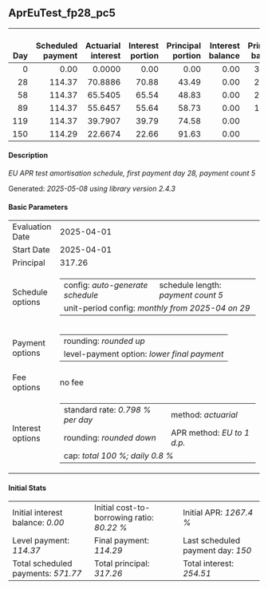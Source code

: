 <h2>AprEuTest_fp28_pc5</h2>
<table>
    <thead style="vertical-align: bottom;">
        <th style="text-align: right;">Day</th>
        <th style="text-align: right;">Scheduled payment</th>
        <th style="text-align: right;">Actuarial interest</th>
        <th style="text-align: right;">Interest portion</th>
        <th style="text-align: right;">Principal portion</th>
        <th style="text-align: right;">Interest balance</th>
        <th style="text-align: right;">Principal balance</th>
        <th style="text-align: right;">Total actuarial interest</th>
        <th style="text-align: right;">Total interest</th>
        <th style="text-align: right;">Total principal</th>
    </thead>
    <tr style="text-align: right;">
        <td class="ci00">0</td>
        <td class="ci01" style="white-space: nowrap;">0.00</td>
        <td class="ci02">0.0000</td>
        <td class="ci03">0.00</td>
        <td class="ci04">0.00</td>
        <td class="ci05">0.00</td>
        <td class="ci06">317.26</td>
        <td class="ci07">0.0000</td>
        <td class="ci08">0.00</td>
        <td class="ci09">0.00</td>
    </tr>
    <tr style="text-align: right;">
        <td class="ci00">28</td>
        <td class="ci01" style="white-space: nowrap;">114.37</td>
        <td class="ci02">70.8886</td>
        <td class="ci03">70.88</td>
        <td class="ci04">43.49</td>
        <td class="ci05">0.00</td>
        <td class="ci06">273.77</td>
        <td class="ci07">70.8886</td>
        <td class="ci08">70.88</td>
        <td class="ci09">43.49</td>
    </tr>
    <tr style="text-align: right;">
        <td class="ci00">58</td>
        <td class="ci01" style="white-space: nowrap;">114.37</td>
        <td class="ci02">65.5405</td>
        <td class="ci03">65.54</td>
        <td class="ci04">48.83</td>
        <td class="ci05">0.00</td>
        <td class="ci06">224.94</td>
        <td class="ci07">136.4291</td>
        <td class="ci08">136.42</td>
        <td class="ci09">92.32</td>
    </tr>
    <tr style="text-align: right;">
        <td class="ci00">89</td>
        <td class="ci01" style="white-space: nowrap;">114.37</td>
        <td class="ci02">55.6457</td>
        <td class="ci03">55.64</td>
        <td class="ci04">58.73</td>
        <td class="ci05">0.00</td>
        <td class="ci06">166.21</td>
        <td class="ci07">192.0748</td>
        <td class="ci08">192.06</td>
        <td class="ci09">151.05</td>
    </tr>
    <tr style="text-align: right;">
        <td class="ci00">119</td>
        <td class="ci01" style="white-space: nowrap;">114.37</td>
        <td class="ci02">39.7907</td>
        <td class="ci03">39.79</td>
        <td class="ci04">74.58</td>
        <td class="ci05">0.00</td>
        <td class="ci06">91.63</td>
        <td class="ci07">231.8654</td>
        <td class="ci08">231.85</td>
        <td class="ci09">225.63</td>
    </tr>
    <tr style="text-align: right;">
        <td class="ci00">150</td>
        <td class="ci01" style="white-space: nowrap;">114.29</td>
        <td class="ci02">22.6674</td>
        <td class="ci03">22.66</td>
        <td class="ci04">91.63</td>
        <td class="ci05">0.00</td>
        <td class="ci06">0.00</td>
        <td class="ci07">254.5329</td>
        <td class="ci08">254.51</td>
        <td class="ci09">317.26</td>
    </tr>
</table>
<h4>Description</h4>
<p><i>EU APR test amortisation schedule, first payment day 28, payment count 5</i></p>
<p>Generated: <i>2025-05-08 using library version 2.4.3</i></p>
<h4>Basic Parameters</h4>
<table>
    <tr>
        <td>Evaluation Date</td>
        <td>2025-04-01</td>
    </tr>
    <tr>
        <td>Start Date</td>
        <td>2025-04-01</td>
    </tr>
    <tr>
        <td>Principal</td>
        <td>317.26</td>
    </tr>
    <tr>
        <td>Schedule options</td>
        <td>
            <table>
                <tr>
                    <td>config: <i>auto-generate schedule</i></td>
                    <td>schedule length: <i><i>payment count</i> 5</i></td>
                </tr>
                <tr>
                    <td colspan="2" style="white-space: nowrap;">unit-period config: <i>monthly from 2025-04 on 29</i></td>
                </tr>
            </table>
        </td>
    </tr>
    <tr>
        <td>Payment options</td>
        <td>
            <table>
                <tr>
                    <td>rounding: <i>rounded up</i></td>
                </tr>
                <tr>
                    <td>level-payment option: <i>lower&nbsp;final&nbsp;payment</i></td>
                </tr>
            </table>
        </td>
    </tr>
    <tr>
        <td>Fee options</td>
        <td>no fee
        </td>
    </tr>
    <tr>
        <td>Interest options</td>
        <td>
            <table>
                <tr>
                    <td>standard rate: <i>0.798 % per day</i></td>
                    <td>method: <i>actuarial</i></td>
                </tr>
                <tr>
                    <td>rounding: <i>rounded down</i></td>
                    <td>APR method: <i>EU to 1 d.p.</i></td>
                </tr>
                <tr>
                    <td colspan="2">cap: <i>total 100 %; daily 0.8 %</td>
                </tr>
            </table>
        </td>
    </tr>
</table>
<h4>Initial Stats</h4>
<table>
    <tr>
        <td>Initial interest balance: <i>0.00</i></td>
        <td>Initial cost-to-borrowing ratio: <i>80.22 %</i></td>
        <td>Initial APR: <i>1267.4 %</i></td>
    </tr>
    <tr>
        <td>Level payment: <i>114.37</i></td>
        <td>Final payment: <i>114.29</i></td>
        <td>Last scheduled payment day: <i>150</i></td>
    </tr>
    <tr>
        <td>Total scheduled payments: <i>571.77</i></td>
        <td>Total principal: <i>317.26</i></td>
        <td>Total interest: <i>254.51</i></td>
    </tr>
</table>